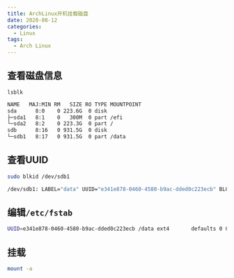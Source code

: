 ```yaml
---
title: ArchLinux开机挂载磁盘 
date: 2020-08-12
categories:
  - Linux
tags:
  - Arch Linux
---
```


## 查看磁盘信息

`lsblk`

```bash
NAME   MAJ:MIN RM   SIZE RO TYPE MOUNTPOINT
sda      8:0    0 223.6G  0 disk
├─sda1   8:1    0   300M  0 part /efi
└─sda2   8:2    0 223.3G  0 part /
sdb      8:16   0 931.5G  0 disk
└─sdb1   8:17   0 931.5G  0 part /data
```

## 查看UUID

```bash
sudo blkid /dev/sdb1

/dev/sdb1: LABEL="data" UUID="e341e878-0460-4580-b9ac-dded0c223ecb" BLOCK_SIZE="4096" TYPE="ext4" PARTUUID="63464ded-01"
```

## 编辑`/etc/fstab`

```bash
UUID=e341e878-0460-4580-b9ac-dded0c223ecb /data ext4       defaults 0 0
```

## 挂载

```bash
mount -a
```
